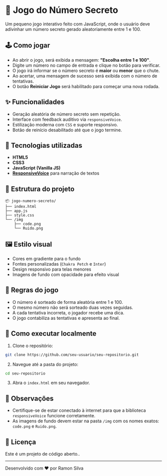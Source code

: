 # 🔢 Jogo do Número Secreto

Um pequeno jogo interativo feito com JavaScript, onde o usuário deve adivinhar um número secreto gerado aleatoriamente entre 1 e 100.

## 🕹️ Como jogar

- Ao abrir o jogo, será exibida a mensagem: **"Escolha entre 1 e 100"**.
- Digite um número no campo de entrada e clique no botão para verificar.
- O jogo irá informar se o número secreto é **maior** ou **menor** que o chute.
- Ao acertar, uma mensagem de sucesso será exibida com o número de tentativas.
- O botão **Reiniciar Jogo** será habilitado para começar uma nova rodada.

## ✨ Funcionalidades

- Geração aleatória de número secreto sem repetição.
- Interface com feedback auditivo via `responsiveVoice`.
- Estilização moderna com `CSS` e suporte responsivo.
- Botão de reinício desabilitado até que o jogo termine.

## 🧪 Tecnologias utilizadas

- **HTML5**
- **CSS3**
- **JavaScript (Vanilla JS)**
- **[ResponsiveVoice](https://responsivevoice.org/)** para narração de textos

## 📁 Estrutura do projeto

```
📦 jogo-numero-secreto/
├── index.html
├── app.js
├── style.css
└── /img
    ├── code.png
    └── Ruido.png
```

## 🖼️ Estilo visual

- Cores em gradiente para o fundo
- Fontes personalizadas (`Chakra Petch` e `Inter`)
- Design responsivo para telas menores
- Imagens de fundo com opacidade para efeito visual

## 🔄 Regras do jogo

- O número é sorteado de forma aleatória entre 1 e 100.
- O mesmo número não será sorteado duas vezes seguidas.
- A cada tentativa incorreta, o jogador recebe uma dica.
- O jogo contabiliza as tentativas e apresenta ao final.

## 🚀 Como executar localmente

1. Clone o repositório:
```bash
git clone https://github.com/seu-usuario/seu-repositorio.git
```

2. Navegue até a pasta do projeto:
```bash
cd seu-repositorio
```

3. Abra o `index.html` em seu navegador.

## 📌 Observações

- Certifique-se de estar conectado à internet para que a biblioteca `responsiveVoice` funcione corretamente.
- As imagens de fundo devem estar na pasta `/img` com os nomes exatos: `code.png` e `Ruido.png`.

## 📄 Licença

Este é um projeto de código aberto..

---

Desenvolvido com ❤️ por Ramon Silva
